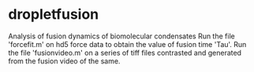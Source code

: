 # dropletfusion
Analysis of fusion dynamics of biomolecular condensates
Run the file 'forcefit.m' on hd5 force data to obtain the value of fusion time 'Tau'.
Run the file 'fusionvideo.m' on a series of tiff files contrasted and generated from the fusion video of the same.
